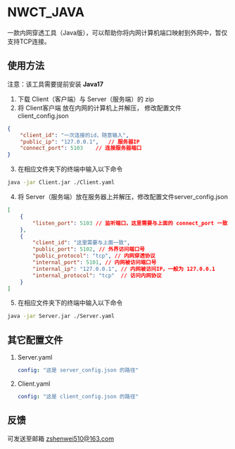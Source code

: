 # NWCT_JAVA

一款内网穿透工具（Java版），可以帮助你将内网计算机端口映射到外网中，暂仅支持TCP连接。

## 使用方法

注意：该工具需要提前安装 **Java17**

1. 下载 Client（客户端）与 Server（服务端）的 zip
2. 将 Client客户端 放在内网的计算机上并解压，
修改配置文件 client_config.json

```json
{
    "client_id": "一次连接的id，随意输入",
    "public_ip": "127.0.0.1",   // 服务器IP
    "connect_port": 5103    // 连接服务器端口
}
```

3. 在相应文件夹下的终端中输入以下命令

```bash
java -jar Client.jar ./Client.yaml
```

4. 将 Server（服务端）放在服务器上并解压，修改配置文件server_config.json

```json
[
    {
		"listen_port": 5103 // 监听端口，这里需要与上面的 connect_port 一致
	},
	{
		"client_id": "这里需要与上面一致",
		"public_port": 5102, // 外界访问端口号
		"public_protocol": "tcp", // 内网穿透协议
		"internal_port": 5101, // 内网被访问端口号
		"internal_ip": "127.0.0.1", // 内网被访问IP，一般为 127.0.0.1
		"internal_protocol": "tcp"  // 访问内网协议
	}
]
```

5. 在相应文件夹下的终端中输入以下命令

```bash
java -jar Server.jar ./Server.yaml
```

## 其它配置文件

1. Server.yaml

   ```yaml
   config: "这是 server_config.json 的路径"
   ```
   
3. Client.yaml

   ```yaml
   config: "这是 client_config.json 的路径"
   ```

## 反馈

可发送至邮箱 zshenwei510@163.com

